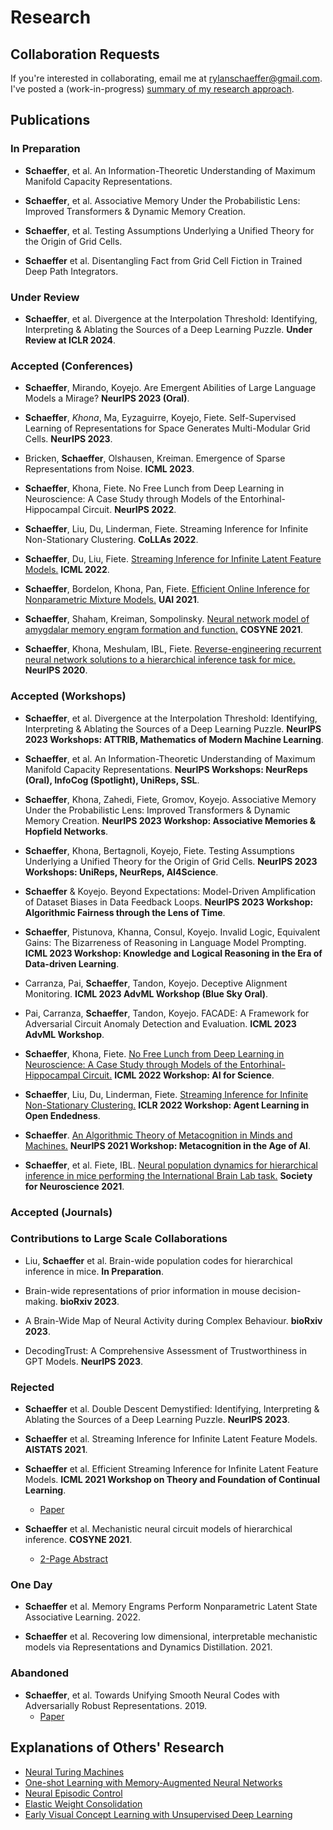 # Research

## Collaboration Requests

If you're interested in collaborating, email me at rylanschaeffer@gmail.com. I've posted
a (work-in-progress) [summary of my research approach](research/research_philosophy.md).

## Publications

### In Preparation

- __Schaeffer__, et al. An Information-Theoretic Understanding of Maximum Manifold Capacity Representations.

- __Schaeffer__, et al. Associative Memory Under the Probabilistic Lens: Improved Transformers & Dynamic Memory Creation.

- __Schaeffer__, et al. Testing Assumptions Underlying a Unified Theory for the Origin of Grid Cells.

- __Schaeffer__ et al. Disentangling Fact from Grid Cell Fiction in Trained Deep Path Integrators.



### Under Review

- __Schaeffer__, et al. Divergence at the Interpolation Threshold: Identifying, Interpreting & Ablating the Sources of a Deep Learning Puzzle. __Under Review at ICLR 2024__.

### Accepted (Conferences)

- __Schaeffer__, Mirando, Koyejo. Are Emergent Abilities of Large Language Models a Mirage? __NeurIPS 2023 (Oral)__.

- __Schaeffer__, _Khona_, Ma, Eyzaguirre, Koyejo, Fiete. Self-Supervised Learning of Representations for Space Generates Multi-Modular Grid Cells. __NeurIPS 2023__. 
  
- Bricken, __Schaeffer__, Olshausen, Kreiman. Emergence of Sparse Representations from Noise. __ICML 2023__.

- __Schaeffer__, Khona, Fiete. No Free Lunch from Deep Learning in Neuroscience: A Case Study through Models of the Entorhinal-Hippocampal Circuit. __NeurIPS 2022__.

- __Schaeffer__, Liu, Du, Linderman, Fiete. Streaming Inference for Infinite Non-Stationary Clustering. __CoLLAs 2022__.

- __Schaeffer__, Du, Liu, Fiete. [Streaming Inference for Infinite Latent 
Feature Models.](research/2022_icml_streaming_ibp/main.html) __ICML 2022__.
 
- __Schaeffer__, Bordelon, Khona, Pan, Fiete. [Efficient Online Inference for Nonparametric Mixture Models.](research/2021_uai_streaming_crp/main.html) __UAI 2021__.

- __Schaeffer__, Shaham, Kreiman, Sompolinsky. [Neural network model of amygdalar memory engram formation 
  and function.](research/2021_cosyne_amygdalar_engram/main.html) __COSYNE 2021__.

- __Schaeffer__, Khona, Meshulam, IBL, Fiete. [Reverse-engineering recurrent neural network solutions to a hierarchical inference task for 
  mice.](research/2020_neurips_reverse_engineering/main.html) __NeurIPS 2020__.

### Accepted (Workshops)

- __Schaeffer__, et al. Divergence at the Interpolation Threshold: Identifying, Interpreting & Ablating the Sources of a Deep Learning Puzzle. __NeurIPS 2023 Workshops: ATTRIB, Mathematics of Modern Machine Learning__.

- __Schaeffer__, et al. An Information-Theoretic Understanding of Maximum Manifold Capacity Representations. __NeurIPS Workshops: NeurReps (Oral), InfoCog (Spotlight), UniReps, SSL__. 

- __Schaeffer__, Khona, Zahedi, Fiete, Gromov, Koyejo. Associative Memory Under the Probabilistic Lens: Improved Transformers & Dynamic Memory Creation. __NeurIPS 2023 Workshop: Associative Memories & Hopfield Networks__.

- __Schaeffer__, Khona, Bertagnoli, Koyejo, Fiete. Testing Assumptions Underlying a Unified Theory for the Origin of Grid Cells.  __NeurIPS 2023 Workshops: UniReps, NeurReps, AI4Science__.

- __Schaeffer__ & Koyejo. Beyond Expectations: Model-Driven Amplification of Dataset Biases in Data Feedback Loops. __NeurIPS 2023 Workshop: Algorithmic Fairness through the Lens of Time__.

- __Schaeffer__, Pistunova, Khanna, Consul, Koyejo. Invalid Logic, Equivalent Gains: The Bizarreness of Reasoning in Language Model Prompting. __ICML 2023 Workshop: Knowledge and Logical Reasoning in the Era of Data-driven Learning__.

- Carranza, Pai, __Schaeffer__, Tandon, Koyejo. Deceptive Alignment Monitoring. __ICML 2023 AdvML Workshop (Blue Sky Oral)__.

- Pai, Carranza, __Schaeffer__, Tandon, Koyejo. FACADE: A Framework for Adversarial Circuit Anomaly Detection and Evaluation. __ICML 2023 AdvML Workshop__.

- __Schaeffer__, Khona, Fiete. [No Free Lunch from Deep Learning in Neuroscience:
  A Case Study through Models of the Entorhinal-Hippocampal Circuit.](research/2022_icml_ai4science_no_free_lunch/main.html) __ICML 2022 Workshop: AI for Science__.

- __Schaeffer__, Liu, Du, Linderman, Fiete. [Streaming Inference for Infinite Non-Stationary Clustering.](research/2022_iclr_workshop_aloe/main.html)
  __ICLR 2022 Workshop: Agent Learning in Open Endedness__.

- __Schaeffer__. [An Algorithmic Theory of Metacognition in Minds and Machines.](research/2021_neurips_workshop_metacognition/main.html)
  __NeurIPS 2021 Workshop: Metacognition in the Age of AI__.

- __Schaeffer__, et al. Fiete, IBL. [Neural population dynamics for hierarchical inference in mice performing
  the International Brain Lab task.](research/2021_sfn_ibl/main.html) __Society for Neuroscience 2021__.

### Accepted (Journals)

### Contributions to Large Scale Collaborations

- Liu, __Schaeffer__ et al. Brain-wide population codes for hierarchical inference in mice. __In Preparation__.

- Brain-wide representations of prior information in mouse decision-making.  __bioRxiv 2023__.

- A Brain-Wide Map of Neural Activity during Complex Behaviour. __bioRxiv 2023__.

- DecodingTrust: A Comprehensive Assessment of Trustworthiness in GPT Models. __NeurIPS 2023__.

### Rejected

- __Schaeffer__ et al. Double Descent Demystified: Identifying, Interpreting & Ablating the Sources of a Deep Learning Puzzle. __NeurIPS 2023__.

- __Schaeffer__ et al. Streaming Inference for Infinite Latent Feature Models. __AISTATS 2021__.

- __Schaeffer__ et al. Efficient Streaming Inference for Infinite Latent Feature Models. __ICML 2021 Workshop on Theory
  and Foundation of Continual Learning__.
  - [Paper](research/2021_icml_workshop_streaming_ibp/paper.pdf)

- __Schaeffer__ et al.
  Mechanistic neural circuit models of hierarchical inference. __COSYNE 2021__.
  - [2-Page Abstract](research/2021_cosyne_ibl_rnn/abstract.pdf) 

### One Day

- __Schaeffer__ et al. Memory Engrams Perform Nonparametric Latent State Associative Learning. 2022.

- __Schaeffer__ et al. Recovering low dimensional, interpretable mechanistic models
  via Representations and Dynamics Distillation. 2021.

### Abandoned

- __Schaeffer__, et al. Towards Unifying Smooth Neural Codes with Adversarially Robust Representations. 2019.
  - [Paper](research/2019_am226_smooth_neural_codes/paper.pdf)


## Explanations of Others' Research

- [Neural Turing Machines](research/neural_turing_machine/main.html)
- [One-shot Learning with Memory-Augmented Neural Networks](research/one_shot_learning_with_memory_augmented_nn/main.html)
- [Neural Episodic Control](research/neural_episodic_control/main.html)
- [Elastic Weight Consolidation](research/elastic_weight_consolidation/main.html)
- [Early Visual Concept Learning with Unsupervised Deep Learning](research/early_visual_concept_learning/main.html)
